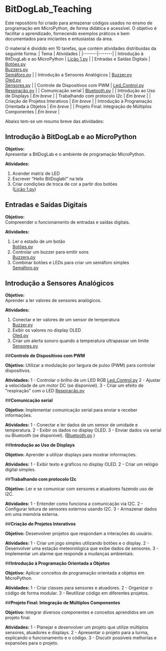 # BitDogLab_Teaching

Este repositório foi criado para armazenar códigos usados no ensino de programação em MicroPython, de forma didática e acessível. O objetivo é facilitar o aprendizado, fornecendo exemplos práticos e bem documentados para iniciantes e entusiastas da área.

O material é dividido em 10 tarefas, que contém atividades distribuidas da seguinte forma:
| Tema | Atividades |
|-------|-------|
| Introdução à BitDogLab e ao MicroPython | [Lição 1.py](https://github.com/JoaoRemondi/BitDogLab_Teaching/blob/main/C%C3%B3digos/Li%C3%A7%C3%A3o%201/Li%C3%A7%C3%A3o%201.py) |
| Entradas e Saídas Digitais | [Botões.py](https://github.com/JoaoRemondi/BitDogLab_Teaching/blob/main/C%C3%B3digos/Li%C3%A7%C3%A3o%202/Bot%C3%B5es.py) <br> [Buzzers.py](https://github.com/JoaoRemondi/BitDogLab_Teaching/blob/main/C%C3%B3digos/Li%C3%A7%C3%A3o%202/Buzzers.py) <br> [Semáforo.py](https://github.com/JoaoRemondi/BitDogLab_Teaching/blob/main/C%C3%B3digos/Li%C3%A7%C3%A3o%202/Sem%C3%A1foro.py) |
| Introdução a Sensores Analógicos | [Buzzer.py](https://github.com/JoaoRemondi/BitDogLab_Teaching/blob/main/C%C3%B3digos/Li%C3%A7%C3%A3o%203/Buzzer.py) <br> [Oled.py](https://github.com/JoaoRemondi/BitDogLab_Teaching/blob/main/C%C3%B3digos/Li%C3%A7%C3%A3o%203/Oled.py) <br> [Sensores.py](https://github.com/JoaoRemondi/BitDogLab_Teaching/blob/main/C%C3%B3digos/Li%C3%A7%C3%A3o%203/Sensores.py) |
| Controle de Dispositivos com PWM | [Led_Control.py](https://github.com/JoaoRemondi/BitDogLab_Teaching/blob/main/C%C3%B3digos/Li%C3%A7%C3%A3o%204/Led_Control.py) <br> [Respiração.py](https://github.com/JoaoRemondi/BitDogLab_Teaching/blob/main/C%C3%B3digos/Li%C3%A7%C3%A3o%204/Respira%C3%A7%C3%A3o.py) |
| Comunicação serial | [Bluetooth.py](https://github.com/JoaoRemondi/BitDogLab_Teaching/blob/main/C%C3%B3digos/Li%C3%A7%C3%A3o%205/Bluetooth.py) |
| Introdução ao Uso de Displays | _Em breve_ |
| Trabalhando com protocolo I2c | _Em breve_ |
| Criação de Projetos Interativos | _Em breve_ |
| Introdução à Programação Orientada a Objetos | _Em breve_ |
| Projeto Final: Integração de Múltiplos Componentes | _Em breve_ |


Abaixo tem-se um resumo breve das atividades:


## **Introdução à BitDogLab e ao MicroPython**

**Objetivo:**  
Apresentar a BitDogLab e o ambiente de programação MicroPython.

**Atividades:**  
1. Acender matriz de LED  
2. Escrever “Hello BitDoglab!” na tela  
3. Criar condições de troca de cor a partir dos botões  
   ([Lição 1.py](https://github.com/JoaoRemondi/BitDogLab_Teaching/blob/main/C%C3%B3digos/Li%C3%A7%C3%A3o%201/Li%C3%A7%C3%A3o%201.py))
   
## **Entradas e Saídas Digitais**

**Objetivo:**  
Compreender o funcionamento de entradas e saídas digitais.

**Atividades:**  
1. Ler o estado de um botão  
   [Botões.py](https://github.com/JoaoRemondi/BitDogLab_Teaching/blob/main/C%C3%B3digos/Li%C3%A7%C3%A3o%202/Bot%C3%B5es.py)  
2. Controlar um buzzer para emitir sons  
   [Buzzers.py](https://github.com/JoaoRemondi/BitDogLab_Teaching/blob/main/C%C3%B3digos/Li%C3%A7%C3%A3o%202/Buzzers.py)  
3. Combinar botões e LEDs para criar um semáforo simples  
   [Semáforo.py](https://github.com/JoaoRemondi/BitDogLab_Teaching/blob/main/C%C3%B3digos/Li%C3%A7%C3%A3o%202/Sem%C3%A1foro.py)

## **Introdução a Sensores Analógicos**

**Objetivo:**  
Aprender a ler valores de sensores analógicos.

**Atividades:**  
1. Conectar e ler valores de um sensor de temperatura  
   [Buzzer.py](https://github.com/JoaoRemondi/BitDogLab_Teaching/blob/main/C%C3%B3digos/Li%C3%A7%C3%A3o%203/Buzzer.py)  
2. Exibir os valores no display OLED  
   [Oled.py](https://github.com/JoaoRemondi/BitDogLab_Teaching/blob/main/C%C3%B3digos/Li%C3%A7%C3%A3o%203/Oled.py)  
3. Criar um alerta sonoro quando a temperatura ultrapassar um limite  
   [Sensores.py](https://github.com/JoaoRemondi/BitDogLab_Teaching/blob/main/C%C3%B3digos/Li%C3%A7%C3%A3o%203/Sensores.py)

##**Controle de Dispositivos com PWM**

**Objetivo:**
Utilizar a modulação por largura de pulso (PWM) para controlar dispositivos.

**Atividades:**
1 - Controlar o brilho de um LED RGB
    [Led_Control.py](https://github.com/JoaoRemondi/BitDogLab_Teaching/blob/main/C%C3%B3digos/Li%C3%A7%C3%A3o%204/Led_Control.py)
2 - Ajustar a velocidade de um motor DC (se disponível).
3 - Criar um efeito de "respiração" com o LED
    [Respiração.py](https://github.com/JoaoRemondi/BitDogLab_Teaching/blob/main/C%C3%B3digos/Li%C3%A7%C3%A3o%204/Respira%C3%A7%C3%A3o.py)

##**Comunicação serial**

**Objetivo:**
Implementar comunicação serial para enviar e receber informações.

**Atividades:**
1 - Conectar e ler dados de um sensor de umidade e temperatura.
2 - Exibir os dados no display OLED.
3 - Enviar dados via serial ou Bluetooth (se disponível).
    ([Bluetooth.py](https://github.com/JoaoRemondi/BitDogLab_Teaching/blob/main/C%C3%B3digos/Li%C3%A7%C3%A3o%205/Bluetooth.py) )

##**Introdução ao Uso de Displays**

**Objetivo:**
Aprender a utilizar displays para mostrar informações.

**Atividades:**
1 - Exibir texto e gráficos no display OLED.
2 - Criar um relógio digital simples.

##**Trabalhando com protocolo I2c**

**Objetivo:**
Ler e se comunicar com sensores e atuadores fazendo uso de I2C.

**Atividades:**
1 - Entender como funciona a comunicação via I2C.
2 - Configurar leitura de sensores externos usando I2C.
3 - Armazenar dados em uma memória externa.

##**Criação de Projetos Interativos**

**Objetivo:**
Desenvolver projetos que respondam a interações do usuário.

**Atividades:**
1 - Criar um jogo simples utilizando botões e o display.
2 - Desenvolver uma estação meteorológica que exibe dados de sensores.
3 - Implementar um alarme que responde a mudanças ambientais.

##**Introdução à Programação Orientada a Objetos**

**Objetivo:**
Aplicar conceitos de programação orientada a objetos em MicroPython.

**Atividades:**
1 - Criar classes para sensores e atuadores.
2 - Organizar o código de forma modular.
3 - Reutilizar código em diferentes projetos.

##**Projeto Final: Integração de Múltiplos Componentes**

**Objetivo:**
Integrar diversos componentes e conceitos aprendidos em um projeto final.

**Atividades:**
1 - Planejar e desenvolver um projeto que utilize múltiplos sensores, atuadores e displays.
2 - Apresentar o projeto para a turma, explicando o funcionamento e o código.
3 - Discutir possíveis melhorias e expansões para o projeto.

